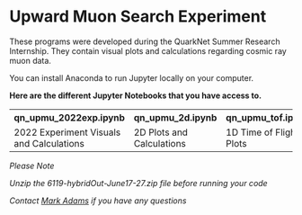 # Upward Muon Search Experiment

These programs were developed during the QuarkNet Summer Research Internship. 
They contain visual plots and calculations regarding cosmic ray muon data. 

You can  install Anaconda to run Jupyter locally on your computer. 

<strong>Here are the different Jupyter Notebooks that you have access to.</strong>
<table style="width:100%">
  <tr>
    <th>qn_upmu_2022exp.ipynb</th>
    <th>qn_upmu_2d.ipynb</th>
    <th>qn_upmu_tof.ipynb</th>
  </tr>
  <tr>
    <td>2022 Experiment Visuals and Calculations</td>
    <td>2D Plots and Calculations</td>
    <td>1D Time of Flight Plots</td>
  </tr>
</table>


<p><i>Please Note</i></p>
<p><i>Unzip the 6119-hybridOut-June17-27.zip file before running your code</i></p>



<p><i>Contact <a href="adams@fnal.gov">Mark Adams</a> if you have any questions </i></p>



